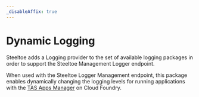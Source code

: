 ```yaml
---
_disableAffix: true
---
```


# Dynamic Logging

Steeltoe adds a Logging provider to the set of available logging packages in order to support the Steeltoe Management Logger endpoint.

When used with the Steeltoe Logger Management endpoint, this package enables dynamically changing the logging levels for running applications with the [TAS Apps Manager](https://docs.pivotal.io/pivotalcf/2-0/console/index.html) on Cloud Foundry.
